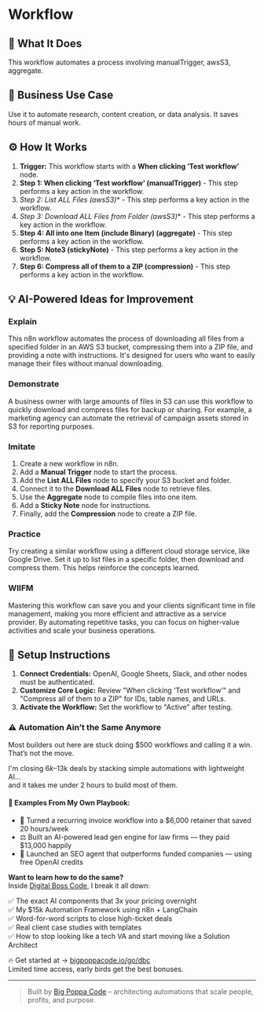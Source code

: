 # Workflow

## 🚀 What It Does
This workflow automates a process involving manualTrigger, awsS3, aggregate.

## 💼 Business Use Case
Use it to automate research, content creation, or data analysis. It saves hours of manual work.

## ⚙️ How It Works
1.  **Trigger:** This workflow starts with a **When clicking ‘Test workflow’** node.
2. **Step 1: When clicking ‘Test workflow’ (manualTrigger)** - This step performs a key action in the workflow.
3. **Step 2: List ALL Files* (awsS3)** - This step performs a key action in the workflow.
4. **Step 3: Download ALL Files from Folder* (awsS3)** - This step performs a key action in the workflow.
5. **Step 4: All into one Item (include Binary) (aggregate)** - This step performs a key action in the workflow.
6. **Step 5: Note3 (stickyNote)** - This step performs a key action in the workflow.
7. **Step 6: Compress all of them to a ZIP (compression)** - This step performs a key action in the workflow.

## 💡 AI-Powered Ideas for Improvement
### Explain
This n8n workflow automates the process of downloading all files from a specified folder in an AWS S3 bucket, compressing them into a ZIP file, and providing a note with instructions. It's designed for users who want to easily manage their files without manual downloading.

### Demonstrate
A business owner with large amounts of files in S3 can use this workflow to quickly download and compress files for backup or sharing. For example, a marketing agency can automate the retrieval of campaign assets stored in S3 for reporting purposes.

### Imitate
1. Create a new workflow in n8n.
2. Add a **Manual Trigger** node to start the process.
3. Add the **List ALL Files** node to specify your S3 bucket and folder.
4. Connect it to the **Download ALL Files** node to retrieve files.
5. Use the **Aggregate** node to compile files into one item.
6. Add a **Sticky Note** node for instructions.
7. Finally, add the **Compression** node to create a ZIP file.

### Practice
Try creating a similar workflow using a different cloud storage service, like Google Drive. Set it up to list files in a specific folder, then download and compress them. This helps reinforce the concepts learned.

### WIIFM
Mastering this workflow can save you and your clients significant time in file management, making you more efficient and attractive as a service provider. By automating repetitive tasks, you can focus on higher-value activities and scale your business operations.

## 🔧 Setup Instructions
1. **Connect Credentials:** OpenAI, Google Sheets, Slack, and other nodes must be authenticated.
2. **Customize Core Logic:** Review "When clicking ‘Test workflow’" and "Compress all of them to a ZIP" for IDs, table names, and URLs.
3. **Activate the Workflow:** Set the workflow to "Active" after testing.

### ⚠️ Automation Ain’t the Same Anymore

Most builders out here are stuck doing $500 workflows and calling it a win.  
That’s not the move.  

I'm closing $6k–$13k deals by stacking simple automations with lightweight AI...  
and it takes me under 2 hours to build most of them.

#### 🧠 Examples From My Own Playbook:
- 🔁 Turned a recurring invoice workflow into a $6,000 retainer that saved 20 hours/week  
- ⚖️ Built an AI-powered lead gen engine for law firms — they paid $13,000 happily  
- 🚀 Launched an SEO agent that outperforms funded companies — using free OpenAI credits  

**Want to learn how to do the same?**  
Inside [Digital Boss Code](https://bigpoppacode.io/go/dbc), I break it all down:

✅ The exact AI components that 3x your pricing overnight  
✅ My $15k Automation Framework using n8n + LangChain  
✅ Word-for-word scripts to close high-ticket deals  
✅ Real client case studies with templates  
✅ How to stop looking like a tech VA and start moving like a Solution Architect  

🔥 Get started at → [bigpoppacode.io/go/dbc](https://bigpoppacode.io/go/dbc)  
Limited time access, early birds get the best bonuses.

---
> Built by [Big Poppa Code](https://bigpoppacode.io) – architecting automations that scale people, profits, and purpose.
